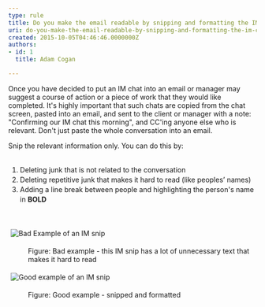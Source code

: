 ```yaml
---
type: rule
title: Do you make the email readable by snipping and formatting the IM chat?
uri: do-you-make-the-email-readable-by-snipping-and-formatting-the-im-chat
created: 2015-10-05T04:46:46.0000000Z
authors:
- id: 1
  title: Adam Cogan

---
```




<span class='intro'> <p>Once you have decided to put an IM chat into an email or manager may suggest a course of action or a piece of work that they would like completed. It's highly important that such chats are copied from the chat screen, pasted into an email, and sent to the client or manager with a note&#58; &quot;Confirming our IM chat this morning&quot;, and CC'ing anyone else who is relevant. Don't just paste the whole conversation into an email.</p>Snip the relevant information only. You can do this by&#58;<br><br> </span>

<ol><li><span style="line-height&#58;20px;">Deleting junk that is not related to the conversation</span><br></li><li><span style="line-height&#58;20px;">Deleting repetitive junk that makes it hard to read (like peoples’ names)</span><br></li><li><span style="line-height&#58;20px;">Adding a line break between people and highlighting the person's name in&#160;</span><strong style="line-height&#58;20px;">BOLD</strong></li></ol><div><b><br></b></div><p class="ssw15-rteElement-GreyBox"><img src="/PublishingImages/Bad-Example-of-IM-snip.jpg" alt="Bad Example of an IM snip" style="margin&#58;5px;" /><br></p><dd class="ssw15-rteElement-FigureBad">​​Figure&#58; Bad example - this IM snip has a lot of unnecessary text that makes it hard to read</dd><p class="ssw15-rteElement-GreyBox">​​​<img src="/PublishingImages/Good-Example-of-IM-snip.jpg" alt="Good example of an IM snip" style="margin&#58;5px;" /></p><dd class="ssw15-rteElement-FigureGood">​​​​​​​Figure&#58; Good example - snipped and formatted</dd>


